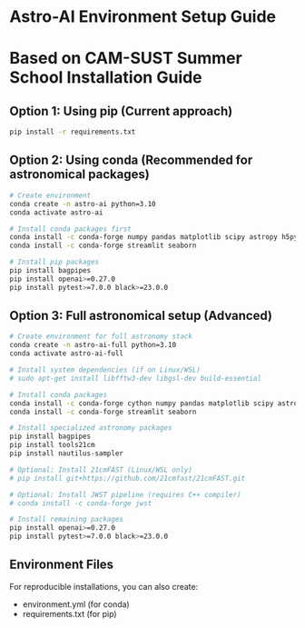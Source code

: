 # Astro-AI Environment Setup Guide
# Based on CAM-SUST Summer School Installation Guide

## Option 1: Using pip (Current approach)
```bash
pip install -r requirements.txt
```

## Option 2: Using conda (Recommended for astronomical packages)
```bash
# Create environment
conda create -n astro-ai python=3.10
conda activate astro-ai

# Install conda packages first
conda install -c conda-forge numpy pandas matplotlib scipy astropy h5py
conda install -c conda-forge streamlit seaborn

# Install pip packages
pip install bagpipes
pip install openai>=0.27.0
pip install pytest>=7.0.0 black>=23.0.0
```

## Option 3: Full astronomical setup (Advanced)
```bash
# Create environment for full astronomy stack
conda create -n astro-ai-full python=3.10
conda activate astro-ai-full

# Install system dependencies (if on Linux/WSL)
# sudo apt-get install libfftw3-dev libgsl-dev build-essential

# Install conda packages
conda install -c conda-forge cython numpy pandas matplotlib scipy astropy h5py
conda install -c conda-forge streamlit seaborn

# Install specialized astronomy packages
pip install bagpipes
pip install tools21cm
pip install nautilus-sampler

# Optional: Install 21cmFAST (Linux/WSL only)
# pip install git+https://github.com/21cmfast/21cmFAST.git

# Optional: Install JWST pipeline (requires C++ compiler)
# conda install -c conda-forge jwst

# Install remaining packages
pip install openai>=0.27.0
pip install pytest>=7.0.0 black>=23.0.0
```

## Environment Files

For reproducible installations, you can also create:
- environment.yml (for conda)
- requirements.txt (for pip)